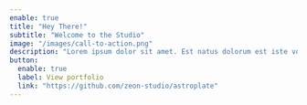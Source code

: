 ```yaml
---
enable: true
title: "Hey There!"
subtitle: "Welcome to the Studio"
image: "/images/call-to-action.png"
description: "Lorem ipsum dolor sit amet. Est natus dolorum est iste voluptatem ut nesciunt expedita id omnis voluptatibus et quas reprehenderit ut omnis sint ut officiis perspiciatis!"
button:
  enable: true
  label: View portfolio
  link: "https://github.com/zeon-studio/astroplate"
---
```

